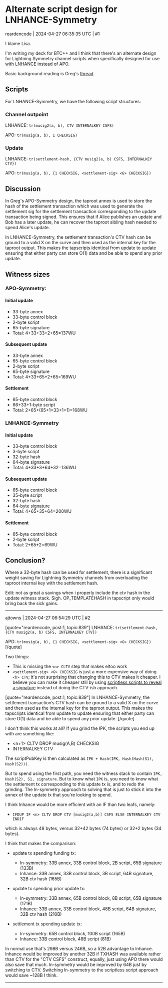 # Alternate script design for LNHANCE-Symmetry

reardencode | 2024-04-27 06:35:35 UTC | #1

I blame Lisa.

I'm writing my deck for BTC++ and I think that there's an alternate design for Lightning Symmetry channel scripts when specifically designed for use with LNHANCE instead of APO.

Basic background reading is Greg's [thread](https://delvingbitcoin.org/t/ln-symmetry-project-recap/359).

## Scripts

For LNHANCE-Symmetry, we have the following script structures:

### Channel outpoint

LNHANCE: `tr(musig2(a, b), CTV INTERNALKEY CSFS)`

APO: `tr(musig(a, b), 1 CHECKSIG)`

### Update

LNHANCE: `tr(settlement-hash, {CTV musig2(a, b) CSFS, INTERNALKEY CTV})`

APO: `tr(musig(a, b), {1 CHECKSIG, <settlement-sig> <G> CHECKSIG})`

## Discussion

In Greg's APO-Symmetry design, the taproot annex is used to store the hash of the settlement transaction which was used to generate the settlement sig for the settlement transaction corresponding to the update transaction being signed. This ensures that if Alice publishes an update and Bob has a later update, he can recover the taproot sibling hash needed to spend Alice's update.

In LNHANCE-Symmetry, the settlement transaction's CTV hash can be ground to a valid X on the curve and then used as the internal key for the taproot output. This makes the tapscripts identical from update to update ensuring that either party can store O(1) data and be able to spend any prior update.

## Witness sizes

### APO-Symmetry:

#### Initial update

* 33-byte annex
* 33-byte control block
* 2-byte script
* 65-byte signature
* Total: 4+33+33+2+65=137WU

#### Subsequent update

* 33-byte annex
* 65-byte control block
* 2-byte script
* 65-byte signature
* Total: 4+33+65+2+65=169WU

#### Settlement

* 65-byte control block
* 66+33+1-byte script
* Total: 2+65+(65+1+33+1+1)=168WU

### LNHANCE-Symmetry

#### Initial update

* 33-byte control block
* 3-byte script
* 32-byte hash
* 64-byte signature
* Total: 4+33+3+64+32=136WU

#### Subsequent update

* 65-byte control block
* 35-byte script
* 32-byte hash
* 64-byte signature
* Total: 4+65+35+64=200WU

#### Settlement

* 65-byte control block
* 2-byte script
* Total: 2+65+2=69WU

## Conclusion?

Where a 32-byte hash can be used for settlement, there is a significant weight saving for Lightning Symmetry channels from overloading the taproot internal key with the settlement hash.

Edit: not as great a savings when i properly include the ctv hash in the update witness stack. Sigh. OP_TEMPLATEHASH in tapscript only would bring back the sick gains.

-------------------------

ajtowns | 2024-04-27 06:54:29 UTC | #2

[quote="reardencode, post:1, topic:839"]
LNHANCE: `tr(settlement-hash, {CTV musig2(a, b) CSFS, INTERNALKEY CTV})`

APO: `tr(musig(a, b), {1 CHECKSIG, <settlement-sig> <G> CHECKSIG})`
[/quote]

Two things:
 * This is missing the `<n> CLTV` step that makes eltoo work
 * `<settlement-sig> <G> CHECKSIG` is just a more expensive way of doing `<h> CTV`; it's not surprising that changing this to CTV makes it cheaper. I believe you can make it cheaper still by using [scriptless scripts to reveal a signature](https://github.com/instagibbs/bolts/issues/5) instead of doing the CTV-ish approach.

[quote="reardencode, post:1, topic:839"]
In LNHANCE-Symmetry, the settlement transaction’s CTV hash can be ground to a valid X on the curve and then used as the internal key for the taproot output. This makes the tapscripts identical from update to update ensuring that either party can store O(1) data and be able to spend any prior update.
[/quote]

I don't think this works at all? If you grind the IPK, the scripts you end up with are something like:

 * <n+1> CLTV DROP musig(A,B) CHECKSIG
 * INTERNALKEY CTV

The scriptPubKey is then calculated as `IPK + Hash(IPK, Hash(Hash(S1), Hash(S2)))`. 

But to spend using the first path, you need the witness stack to contain `IPK, Hash(S2), S1, signature`. But to know what `IPK` is, you need to know what the settlement tx corresponding to this update tx is, and to redo the grinding. The ln-symmetry approach to solving that is just to stick it into the annex of the update tx that you're looking to spend.

I think lnhance would be more efficient with an IF than two leafs, namely:

 * `IFDUP IF <n> CLTV DROP CTV [musig2(a,b)] CSFS ELSE INTERNALKEY CTV ENDIF`

which is always 48 bytes, versus 32+42 bytes (74 bytes) or 32+2 bytes (34 bytes).

I think that makes the comparison:

 * update tx spending funding tx:
    * ln-symmetry: 33B annex, 33B control block, 2B script, 65B signature (133B)
    * lnhance: 33B annex, 33B control block, 3B script, 64B signature, 32B ctv hash (165B)

 * update tx spending prior update tx:
    * ln-symmetry: 33B annex, 65B control block, 8B script, 65B signature (171B)
    * lnhance: 33B annex, 33B control block, 48B script, 64B signature, 32B ctv hash (210B)

 * settlement tx spending update tx:
    * ln-symmetry: 65B control block, 100B script (165B)
    * lnhance: 33B control block, 48B script (81B)

In normal use that's 298B versus 246B, so a 52B advantage to lnhance. lnhance would be improved by another 32B if TXHASH was available rather than CTV for the "CTV CSFS" construct, equally, just using APO there would also save that much. ln-symmetry would be improved by 64B just by switching to CTV. Switching ln-symmetry to the scriptless script approach would save ~128B I think.

-------------------------

